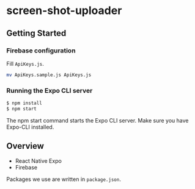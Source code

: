 # screen-shot-uploader

## Getting Started

### Firebase configuration
Fill ```ApiKeys.js```.
```bash
mv ApiKeys.sample.js ApiKeys.js
```

### Running the Expo CLI server
```bash
$ npm install
$ npm start
```
The npm start command starts the Expo CLI server.
Make sure you have Expo-CLI installed. 

## Overview
- React Native Expo  
- Firebase  

Packages we use are written in ```package.json```.

